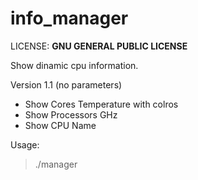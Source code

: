 # info_manager
LICENSE: **GNU GENERAL PUBLIC LICENSE**

Show dinamic cpu information.

Version 1.1 (no parameters)
- Show Cores Temperature with colros
- Show Processors GHz
- Show CPU Name

Usage:
> ./manager

